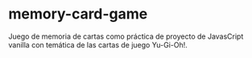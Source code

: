 # memory-card-game

Juego de memoria de cartas como práctica de proyecto de JavasCript vanilla con temática de las cartas de juego Yu-Gi-Oh!.
